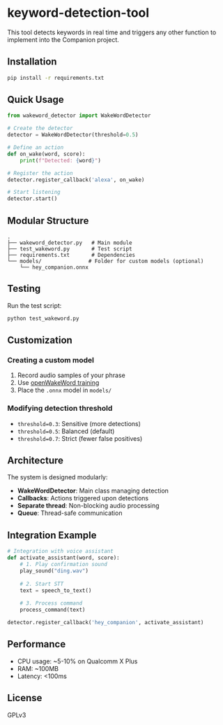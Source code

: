 # keyword-detection-tool
This tool detects keywords in real time and triggers any other function to implement into the Companion project.

## Installation

```bash
pip install -r requirements.txt
```

## Quick Usage

```python
from wakeword_detector import WakeWordDetector

# Create the detector
detector = WakeWordDetector(threshold=0.5)

# Define an action
def on_wake(word, score):
    print(f"Detected: {word}")

# Register the action
detector.register_callback('alexa', on_wake)

# Start listening
detector.start()
```

## Modular Structure

```
.
├── wakeword_detector.py   # Main module
├── test_wakeword.py       # Test script
├── requirements.txt       # Dependencies
└── models/               # Folder for custom models (optional)
    └── hey_companion.onnx
```

## Testing

Run the test script:
```bash
python test_wakeword.py
```

## Customization

### Creating a custom model

1. Record audio samples of your phrase
2. Use [openWakeWord training](https://github.com/dscripka/openWakeWord#training-new-models)
3. Place the `.onnx` model in `models/`

### Modifying detection threshold

- `threshold=0.3`: Sensitive (more detections)
- `threshold=0.5`: Balanced (default)
- `threshold=0.7`: Strict (fewer false positives)

## Architecture

The system is designed modularly:

- **WakeWordDetector**: Main class managing detection
- **Callbacks**: Actions triggered upon detections
- **Separate thread**: Non-blocking audio processing
- **Queue**: Thread-safe communication

## Integration Example

```python
# Integration with voice assistant
def activate_assistant(word, score):
    # 1. Play confirmation sound
    play_sound("ding.wav")
    
    # 2. Start STT
    text = speech_to_text()
    
    # 3. Process command
    process_command(text)

detector.register_callback('hey_companion', activate_assistant)
```

## Performance

- CPU usage: ~5-10% on Qualcomm X Plus
- RAM: ~100MB
- Latency: <100ms

## License

GPLv3
